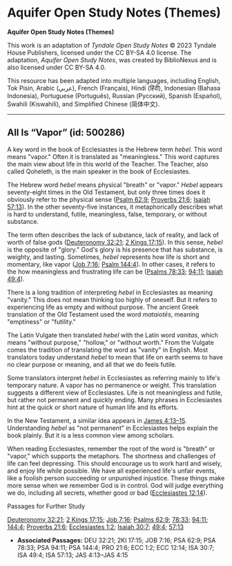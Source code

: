 # Aquifer Open Study Notes (Themes)

**Aquifer Open Study Notes (Themes)**

This work is an adaptation of *Tyndale Open Study Notes* © 2023 Tyndale House Publishers, licensed under the CC BY\-SA 4\.0 license. The adaptation, *Aquifer Open Study Notes*, was created by BiblioNexus and is also licensed under CC BY\-SA 4\.0\.

This resource has been adapted into multiple languages, including English, Tok Pisin, Arabic (عربي), French (Français), Hindi (हिंदी), Indonesian (Bahasa Indonesia), Portuguese (Português), Russian (Русский), Spanish (Español), Swahili (Kiswahili), and Simplified Chinese (简体中文).



--------------------------------

## All Is “Vapor” (id: 500286)

A key word in the book of Ecclesiastes is the Hebrew term *hebel.* This word means "vapor." Often it is translated as "meaningless." This word captures the main view about life in this world of the Teacher. The Teacher, also called Qoheleth, is the main speaker in the book of Ecclesiastes.

The Hebrew word *hebel* means physical "breath" or "vapor." *Hebel* appears seventy\-eight times in the Old Testament, but only three times does it obviously refer to the physical sense ([Psalm 62:9](https://ref.ly/Ps62:9); [Proverbs 21:6](https://ref.ly/Prov21:6); [Isaiah 57:13](https://ref.ly/Isa57:13)). In the other seventy\-five instances, it metaphorically describes what is hard to understand, futile, meaningless, false, temporary, or without substance. 

The term often describes the lack of substance, lack of reality, and lack of worth of false gods ([Deuteronomy 32:21](https://ref.ly/Deut32:21); [2 Kings 17:15](https://ref.ly/2Kgs17:15)). In this sense, *hebel* is the opposite of "glory." God's glory is his presence that has substance, is weighty, and lasting. Sometimes, *hebel* represents how life is short and momentary, like vapor ([Job 7:16](https://ref.ly/Job7:16); [Psalm 144:4](https://ref.ly/Ps144:4)). In other cases, it refers to the how meaningless and frustrating life can be ([Psalms 78:33](https://ref.ly/Ps78:33); [94:11](https://ref.ly/Ps94:11); [Isaiah 49:4](https://ref.ly/Isa49:4)).

There is a long tradition of interpreting *hebel* in Ecclesiastes as meaning "vanity." This does not mean thinking too highly of oneself. But it refers to experiencing life as empty and without purpose. The ancient Greek translation of the Old Testament used the word *mataiotēs*, meaning "emptiness" or "futility." 

The Latin Vulgate then translated *hebel* with the Latin word *vanitas*, which means "without purpose," "hollow," or "without worth." From the Vulgate comes the tradition of translating the word as "vanity" in English. Most translators today understand *hebel* to mean that life on earth seems to have no clear purpose or meaning, and all that we do feels futile.

Some translators interpret *hebel* in Ecclesiastes as referring mainly to life's temporary nature. A vapor has no permanence or weight. This translation suggests a different view of Ecclesiastes. Life is not meaningless and futile, but rather not permanent and quickly ending. Many phrases in Ecclesiastes hint at the quick or short nature of human life and its efforts. 

In the New Testament, a similar idea appears in [James 4:13–15](https://ref.ly/Jas4:13-Jas4:15). Understanding *hebel* as "not permanent" in Ecclesiastes helps explain the book plainly. But it is a less common view among scholars. 

When reading Ecclesiastes, remember the root of the word is "breath" or "vapor," which supports the metaphors. The shortness and challenges of life can feel depressing. This should encourage us to work hard and wisely, and enjoy life while possible. We have all experienced life's unfair events, like a foolish person succeeding or unpunished injustice. These things make more sense when we remember God is in control. God will judge everything we do, including all secrets, whether good or bad ([Ecclesiastes 12:14](https://ref.ly/Eccl12:14)).

Passages for Further Study

[Deuteronomy 32:21](https://ref.ly/Deut32:21); [2 Kings 17:15](https://ref.ly/2Kgs17:15); [Job 7:16](https://ref.ly/Job7:16); [Psalms 62:9](https://ref.ly/Ps62:9); [78:33](https://ref.ly/Ps78:33); [94:11](https://ref.ly/Ps94:11); [144:4](https://ref.ly/Ps144:4); [Proverbs 21:6](https://ref.ly/Prov21:6); [Ecclesiastes 1:2](https://ref.ly/Eccl1:2); [Isaiah 30:7](https://ref.ly/Isa30:7); [49:4](https://ref.ly/Isa49:4); [57:13](https://ref.ly/Isa57:13)

* **Associated Passages:** DEU 32:21; 2KI 17:15; JOB 7:16; PSA 62:9; PSA 78:33; PSA 94:11; PSA 144:4; PRO 21:6; ECC 1:2; ECC 12:14; ISA 30:7; ISA 49:4; ISA 57:13; JAS 4:13–JAS 4:15


